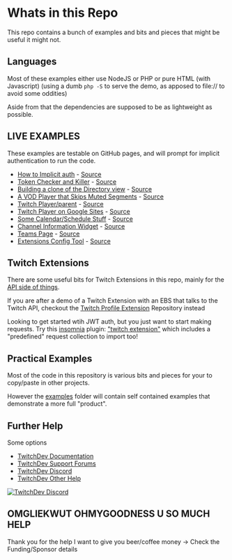 # Whats in this Repo

This repo contains a bunch of examples and bits and pieces that might be useful it might not.

## Languages

Most of these examples either use NodeJS or PHP or pure HTML (with Javascript) (using a dumb `php -S` to serve the demo, as apposed to file:// to avoid some oddities)

Aside from that the dependencies are supposed to be as lightweight as possible.

## LIVE EXAMPLES

These examples are testable on GitHub pages, and will prompt for implicit authentication to run the code.

- [How to Implicit auth](https://barrycarlyon.github.io/twitch_misc/authentication/implicit_auth/) - [Source](https://github.com/BarryCarlyon/twitch_misc/tree/main/authentication/implicit_auth/)
- [Token Checker and Killer](https://barrycarlyon.github.io/twitch_misc/examples/token_checker/) - [Source](https://github.com/BarryCarlyon/twitch_misc/tree/main/examples/token_checker)
- [Building a clone of the Directory view](https://barrycarlyon.github.io/twitch_misc/examples/browse_categories/) - [Source](https://github.com/BarryCarlyon/twitch_misc/tree/main/examples/browse_categories)
- [A VOD Player that Skips Muted Segments](https://barrycarlyon.github.io/twitch_misc/examples/vod_player/) - [Source](https://github.com/BarryCarlyon/twitch_misc/tree/main/examples/vod_player)
- [Twitch Player/parent](https://barrycarlyon.github.io/twitch_misc/player/html/) - [Source](https://github.com/BarryCarlyon/twitch_misc/player/html/)
- [Twitch Player on Google Sites](https://sites.google.com/view/barry-twitch-embed-test/home) - [Source](https://github.com/BarryCarlyon/twitch_misc/tree/main/player/googlesites)
- [Some Calendar/Schedule Stuff](https://barrycarlyon.github.io/twitch_misc/examples/calendar/) - [Source](https://github.com/BarryCarlyon/twitch_misc/tree/main/examples/calendar)
- [Channel Information Widget](https://barrycarlyon.github.io/twitch_misc/examples/channel_information/) - [Source](https://github.com/BarryCarlyon/twitch_misc/tree/main/examples/channel_information)
- [Teams Page](https://barrycarlyon.github.io/twitch_misc/examples/team/) - [Source](https://github.com/BarryCarlyon/twitch_misc/tree/main/examples/team)
- [Extensions Config Tool](https://barrycarlyon.github.io/twitch_misc/examples/extension_config/) - [Source](https://github.com/BarryCarlyon/twitch_misc/tree/main/examples/extension_config)

## Twitch Extensions

There are some useful bits for Twitch Extensions in this repo, mainly for the [API side of things](https://github.com/BarryCarlyon/twitch_misc/tree/main/extensions).

If you are after a demo of a Twitch Extension with an EBS that talks to the Twitch API, checkout the [Twitch Profile Extension](https://github.com/BarryCarlyon/twitch_profile_extension) Repository instead

Looking to get started wtih JWT auth, but you just want to start making requests. Try this [insomnia](https://insomnia.rest) plugin: ["twitch extension"](https://github.com/BarryCarlyon/insomnia-plugin-twitch-extension-barrycarlyon) which includes a "predefined" request collection to import too!

## Practical Examples

Most of the code in this repository is various bits and pieces for your to copy/paste in other projects.

However the [examples](examples) folder will contain self contained examples that demonstrate a more full "product".

## Further Help

Some options

- [TwitchDev Documentation](http://dev.twitch.tv/docs)
- [TwitchDev Support Forums](https://discuss.dev.twitch.tv/)
- [TwitchDev Discord](https://link.twitch.tv/devchat)
- [TwitchDev Other Help](https://dev.twitch.tv/support)

[![TwitchDev Discord](https://discordapp.com/api/guilds/504015559252377601/embed.png?style=banner2)](https://link.twitch.tv/devchat)

## OMGLIEKWUT OHMYGOODNESS U SO MUCH HELP

Thank you for the help I want to give you beer/coffee money -> Check the Funding/Sponsor details
